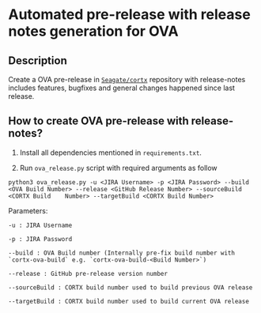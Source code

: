# Automated pre-release with release notes generation for OVA

## Description
Create a OVA pre-release in [`Seagate/cortx`](https://github.com/Seagate/cortx) repository with release-notes includes features, bugfixes and general changes happened since last release.

## How to create OVA pre-release with release-notes?
1. Install all dependencies mentioned in `requirements.txt`.

2. Run `ova_release.py` script with required arguments as follow
  
```
python3 ova_release.py -u <JIRA Username> -p <JIRA Password> --build <OVA Build Number> --release <GitHub Release Number> --sourceBuild <CORTX Build    Number> --targetBuild <CORTX Build Number>
```
  
  
  Parameters:
    
    -u : JIRA Username
    
    -p : JIRA Password
    
    --build : OVA Build number (Internally pre-fix build number with `cortx-ova-build` e.g. `cortx-ova-build-<Build Number>`)
    
    --release : GitHub pre-release version number
    
    --sourceBuild : CORTX build number used to build previous OVA release
    
    --targetBuild : CORTX build number used to build current OVA release
